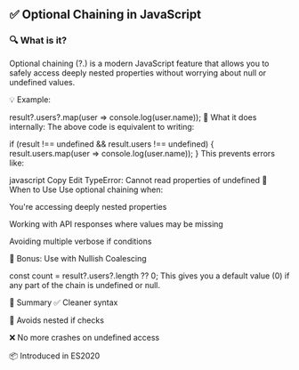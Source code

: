 ## ✅ Optional Chaining in JavaScript
### 🔍 What is it?
Optional chaining (?.) is a modern JavaScript feature that allows you to safely access deeply nested properties without worrying about null or undefined values.

💡 Example:

result?.users?.map(user => console.log(user.name));
🔧 What it does internally:
The above code is equivalent to writing:


if (result !== undefined && result.users !== undefined) {
  result.users.map(user => console.log(user.name));
}
This prevents errors like:

javascript
Copy
Edit
TypeError: Cannot read properties of undefined
🧠 When to Use
Use optional chaining when:

You're accessing deeply nested properties

Working with API responses where values may be missing

Avoiding multiple verbose if conditions

🚀 Bonus: Use with Nullish Coalescing

const count = result?.users?.length ?? 0;
This gives you a default value (0) if any part of the chain is undefined or null.

📌 Summary
✅ Cleaner syntax

🧱 Avoids nested if checks

❌ No more crashes on undefined access

📦 Introduced in ES2020